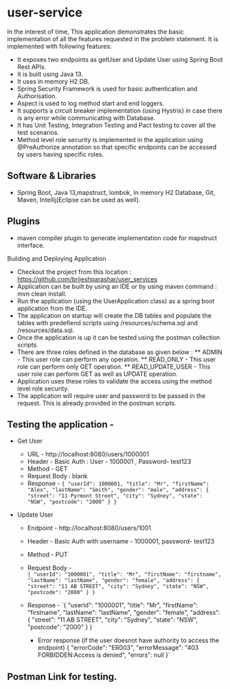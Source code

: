 # user-service
In the interest of time, This application demonstrates the basic implementation of all the features requested in the problem statement. 
It is implemented with following features: 
* It exposes two endpoints as getUser and Update User using Spring Boot Rest APIs. 
* It is built using Java 13. 
* It uses in memory H2 DB. 
* Spring Security Framework is used for basic authentication and Authorisation. 
* Aspect is used to log method start and end loggers. 
* It supports a circuit breaker implementation (using Hystrix) in case there is any error while communicating with Database. 
* It has Unit Testing, Integration Testing and Pact testing to cover all the test scenarios.  
* Method level role security is implemented in the application using @PreAuthorize annotation so that specific endpoints can be accessed by users having specific roles. 
 


## Software & Libraries

* Spring Boot, Java 13,mapstruct, lombok, In memory H2 Database, Git, Maven, Intellij(Eclipse can be used as well). 

    
    
## Plugins

* maven compiler plugin to generate implementation code for mapstruct interface.  

Building and Deploying Application

* Checkout the project from this location : https://github.com/brijeshparashar/user_services
* Application can be built by using an IDE or by using maven command : mvn clean install.
* Run the application (using the UserApplication class) as a spring boot application from the IDE.
* The application on startup will create the DB tables and populate the tables with predefiend scripts using  /resources/schema.sql and /resources/data.sql.   
* Once the application is up it can be tested using the postman collection scripts.
* There are three roles defined in the database as given below :
** ADMIN - This user role can perform any operation.
** READ_ONLY - This user role can perform only GET operation. 
** READ_UPDATE_USER - This user role can perform GET as well as UPDATE operation. 
* Application uses these roles to validate the access using the method level role security. 
* The application will require  user and password to be passed in the request. This is already provided in the postman scripts. 


## Testing the application -
* Get User 
    * URL - http://localhost:8080/users/1000001
    * Header - Basic Auth :  User - 1000001 , Password- test123
    * Method - GET
    * Request Body : blank
    * Response - 
        `{
             "userId": 1000001,
             "title": "Mr",
             "firstName": "Alex",
             "lastName": "Smith",
             "gender": "male",
             "address": {
                 "street": "11 Pyrmont Street",
                 "city": "Sydney",
                 "state": "NSW",
                 "postcode": "2000"
             }
         }`
 
* Update User 
    * Endpoint - http://localhost:8080/users/1001
    * Header - Basic Auth with username - 1000001, password- test123
    * Method - PUT
    * Request Body -  
        `{
             "userId": "1000001",
             "title": "Mr",
             "firstName": "firstname",
             "lastName": "lastName",
             "gender": "female",
             "address": {
                 "street": "11 AB STREET",
                 "city": "Sydney",
                 "state": "NSW",
                 "postcode": "2000"
             }
         }`
    * Response - 
        `{
             "userId": "1000001",
             "title": "Mr",
             "firstName": "firstname",
             "lastName": "lastName",
             "gender": "female",
             "address": {
                 "street": "11 AB STREET",
                 "city": "Sydney",
                 "state": "NSW",
                 "postcode": "2000"
             }
         }
         
         * Error response (if the user doesnot have authority to access the endpoint)
          {
              "errorCode": "ER003",
              "errorMessage": "403 FORBIDDEN:Access is denied",
              "errors": null
          }`

## Postman Link for testing.

